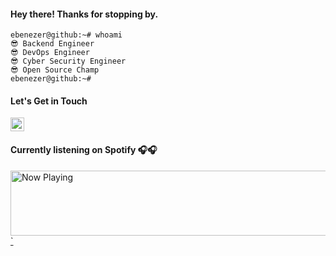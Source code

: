 #### Hey there! Thanks for stopping by.

```
ebenezer@github:~# whoami
😎 Backend Engineer
😎 DevOps Engineer
😎 Cyber Security Engineer
😎 Open Source Champ
ebenezer@github:~# 
```
#### Let's Get in Touch
<a href="https://twitter.com/its_foss"><img src="https://img.shields.io/badge/twitter-%231DA1F2.svg?&style=for-the-badge&logo=twitter&logoColor=white" height=22></a><br>

#### Currently listening on Spotify 🎧🎧
<a href="https://now-playing-spotify-nrffifhuf-itsfoss0.vercel.app/now-playing?open">
<img  padding-left="0px "src="https://now-playing-spotify-nrffifhuf-itsfoss0.vercel.app/now-playing" width="870" height="104" alt="Now Playing" />`
</a>
